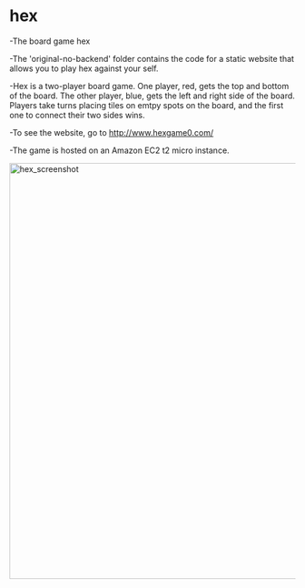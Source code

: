 # hex
-The board game hex

-The 'original-no-backend' folder contains the code for a static website that allows you to play hex against your self. 

-Hex is a two-player board game. One player, red, gets the top and bottom of the board. The other player, blue, gets the left and right side of the board. 
Players take turns placing tiles on emtpy spots on the board, and the first one to connect their two sides wins. 

-To see the website, go to http://www.hexgame0.com/

-The game is hosted on an Amazon EC2 t2 micro instance.

<img width="731" alt="hex_screenshot" src="https://github.com/cb123450/hex/assets/91232059/7ad72858-5357-4a68-9ff2-888bd2bc48fb">
